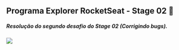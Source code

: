 ## Programa Explorer RocketSeat - Stage 02  🚀

##### Resolução do segundo desafio do Stage 02 (Corrigindo bugs).



![](https://i.imgur.com/PgQhKJX.png)









